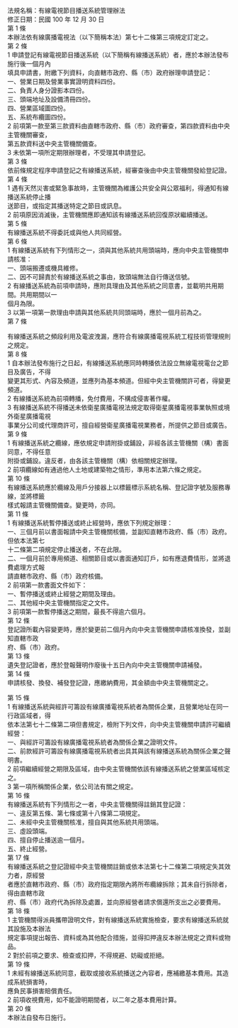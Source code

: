 法規名稱：有線電視節目播送系統管理辦法  
修正日期：民國 100 年 12 月 30 日  
第 1 條  
本辦法依有線廣播電視法（以下簡稱本法）第七十二條第三項規定訂定之。  
第 2 條  
1 申請登記有線電視節目播送系統（以下簡稱有線播送系統）者，應於本辦法發布施行後一個月內  
填具申請書，附繳下列資料，向直轄市政府、縣（市）政府辦理申請登記：  
一、營業日期及營業事實證明資料四份。  
二、負責人身分證影本四份。  
三、頭端地址及設備清冊四份。  
四、營業區域圖四份。  
五、系統布纜圖四份。  
2 前項第一款至第三款資料由直轄市政府、縣（市）政府審查，第四款資料由中央主管機關審查，  
第五款資料送中央主管機關備查。  
3 未依第一項所定期限辦理者，不受理其申請登記。  
第 3 條  
依前條規定程序申請登記之有線播送系統，經審查後由中央主管機關發給登記證。  
第 4 條  
1 遇有天然災害或緊急事故時，主管機關為維護公共安全與公眾福利，得通知有線播送系統停止播  
送節目，或指定其播送特定之節目或訊息。  
2 前項原因消滅後，主管機關應即通知該有線播送系統回復原狀繼續播送。  
第 5 條  
有線播送系統不得委託或與他人共同經營。  
第 6 條  
1 有線播送系統有下列情形之一，須與其他系統共用頭端時，應向中央主管機關申請核准：  
一、頭端搬遷或機具維修。  
二、因不可歸責於有線播送系統之事由，致頭端無法自行傳送信號。  
2 有線播送系統為前項申請時，應附具理由及其他系統之同意書，並載明共用期間。共用期間以一  
個月為限。  
3 以第一項第一款理由申請與其他系統共同頭端時，應於一個月前為之。  
第 7 條  


有線播送系統之頻段利用及電波洩漏，應符合有線廣播電視系統工程技術管理規則之規定。  
第 8 條  
1 自本辦法發布施行之日起，有線播送系統應同時轉播依法設立無線電視電台之節目及廣告，不得  
變更其形式、內容及頻道，並應列為基本頻道。但經中央主管機關許可者，得變更頻道。  
2 有線播送系統為前項轉播，免付費用，不構成侵害著作權。  
3 有線播送系統不得播送未依衛星廣播電視法規定取得衛星廣播電視事業執照或境外衛星廣播電視  
事業分公司或代理商許可，擅自經營衛星廣播電視業務者，所提供之節目或廣告。  
第 9 條  
1 有線播送系統之纜線，應依規定申請附掛或鋪設，非經各該主管機關（構）書面同意，不得任意  
附掛或鋪設。違反者，由各該主管機關（構）依相關規定辦理。  
2 前項纜線如有通過他人土地或建築物之情形，準用本法第六條之規定。  
第 10 條  
有線播送系統應於纜線及用戶分接器上以標籤標示系統名稱、登記證字號及服務專線，並將標籤  
樣式報請主管機關備查。變更時，亦同。  
第 11 條  
1 有線播送系統暫停播送或終止經營時，應依下列規定辦理：  
一、三個月前以書面報請中央主管機關核備，並副知直轄市政府、縣（市）政府。但依本法第七  
十二條第二項規定停止播送者，不在此限。  
二、一個月前於專用頻道、相關節目或以書面通知訂戶，如有應退費情形，並將退費處理方式報  
請直轄市政府、縣（市）政府核備。  
2 前項第一款書面文件如下：  
一、暫停播送或終止經營之期間及理由。  
二、其他經中央主管機關指定之文件。  
3 前項第一款暫停播送之期間，最長不得逾六個月。  
第 12 條  
登記證所載內容變更時，應於變更前二個月內向中央主管機關申請核准換發，並副知直轄市政  
府、縣（市）政府。  
第 13 條  
遺失登記證者，應於登報聲明作廢後十五日內向中央主管機關申請補發。  
第 14 條  
申請核發、換發、補發登記證，應繳納費用，其金額由中央主管機關定之。  


第 15 條  
1 有線播送系統與經許可籌設有線廣播電視系統者為關係企業，且營業地址在同一行政區域者，得  
依本法第七十二條第二項但書規定，檢附下列文件，向中央主管機關申請許可繼續經營：  
一、與經許可籌設有線廣播電視系統者為關係企業之證明文件。  
二、前款經許可籌設有線廣播電視系統者出具其與該有線播送系統為關係企業之聲明書。  
2 前項繼續經營之期限及區域，由中央主管機關依該有線播送系統之營業區域核定之。  
3 第一項所稱關係企業，依公司法有關之規定。  
第 16 條  
有線播送系統有下列情形之一者，中央主管機關得註銷其登記證：  
一、違反第五條、第七條或第十八條第二項規定。  
二、未經中央主管機關核准，擅自與其他系統共用頭端。  
三、虛設頭端。  
四、擅自停止播送逾一個月。  
五、終止經營。  
第 17 條  
有線播送系統之登記證經中央主管機關註銷或依本法第七十二條第二項規定失其效力者，原經營  
者應於直轄市政府、縣（市）政府指定期限內將所布纜線拆除；其未自行拆除者，得由直轄市政  
府、縣（市）政府代為拆除及處置，並向原經營者請求償還所支出之必要費用。  
第 18 條  
1 主管機關得派員攜帶證明文件，對有線播送系統實施檢查，要求有線播送系統就其設施及本辦法  
規定事項提出報告、資料或為其他配合措施，並得扣押違反本辦法規定之資料或物品。  
2 對於前項之要求、檢查或扣押，不得規避、妨礙或拒絕。  
第 19 條  
1 未經有線播送系統同意，截取或接收系統播送之內容者，應補繳基本費用。其造成系統損害時，  
應負民事損害賠償責任。  
2 前項收視費用，如不能證明期間者，以二年之基本費用計算。  
第 20 條  
本辦法自發布日施行。  


